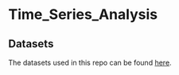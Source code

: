 # Time_Series_Analysis

## Datasets

The datasets used in this repo can be found [here](https://drive.google.com/drive/folders/1dbqJuZJULas76_Zzkqs-yRd2DbJReJup).
